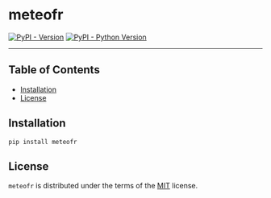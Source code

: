 # meteofr

[![PyPI - Version](https://img.shields.io/pypi/v/meteofr.svg)](https://pypi.org/project/meteofr)
[![PyPI - Python Version](https://img.shields.io/pypi/pyversions/meteofr.svg)](https://pypi.org/project/meteofr)

-----

## Table of Contents

- [Installation](#installation)
- [License](#license)

## Installation

```console
pip install meteofr
```

## License

`meteofr` is distributed under the terms of the [MIT](https://spdx.org/licenses/MIT.html) license.
